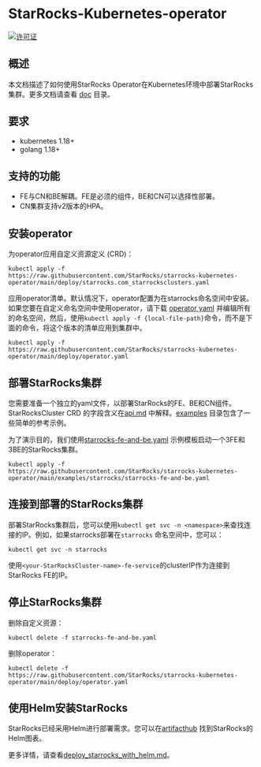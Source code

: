 # StarRocks-Kubernetes-operator

[![许可证](https://img.shields.io/badge/License-Apache%202.0-blue.svg)](https://opensource.org/licenses/Apache-2.0)

## 概述

本文档描述了如何使用StarRocks Operator在Kubernetes环境中部署StarRocks集群。更多文档请查看 [doc](./doc/README.md) 目录。

## 要求

* kubernetes 1.18+
* golang 1.18+

## 支持的功能

* FE与CN和BE解耦。FE是必须的组件，BE和CN可以选择性部署。
* CN集群支持v2版本的HPA。

## 安装operator

为operator应用自定义资源定义 (CRD)：

```console
kubectl apply -f https://raw.githubusercontent.com/StarRocks/starrocks-kubernetes-operator/main/deploy/starrocks.com_starrocksclusters.yaml
```

应用operator清单。默认情况下，operator配置为在starrocks命名空间中安装。如果您要在自定义命名空间中使用operator，请下载 [operator yaml](https://raw.githubusercontent.com/StarRocks/starrocks-kubernetes-operator/main/deploy/operator.yaml)
并编辑所有的命名空间，然后，使用`kubectl apply -f {local-file-path}`命令，而不是下面的命令，将这个版本的清单应用到集群中。

```console
kubectl apply -f https://raw.githubusercontent.com/StarRocks/starrocks-kubernetes-operator/main/deploy/operator.yaml
```

## 部署StarRocks集群

您需要准备一个独立的yaml文件，以部署StarRocks的FE、BE和CN组件。StarRocksCluster CRD 的字段含义在[api.md](./doc/api.md)
中解释。[examples](./examples/starrocks) 目录包含了一些简单的参考示例。

为了演示目的，我们使用[starrocks-fe-and-be.yaml](./examples/starrocks/starrocks-fe-and-be.yaml)
示例模板启动一个3FE和3BE的StarRocks集群。

```console
kubectl apply -f https://raw.githubusercontent.com/StarRocks/starrocks-kubernetes-operator/main/examples/starrocks/starrocks-fe-and-be.yaml
```

## 连接到部署的StarRocks集群

部署StarRocks集群后，您可以使用`kubectl get svc -n <namespace>`来查找连接的IP。例如，如果starrocks部署在`starrocks`
命名空间中，您可以：

```console
kubectl get svc -n starrocks
```

使用`<your-StarRocksCluster-name>-fe-service`的clusterIP作为连接到StarRocks FE的IP。

## 停止StarRocks集群

删除自定义资源：

```console
kubectl delete -f starrocks-fe-and-be.yaml
```

删除operator：

```console
kubectl delete -f  https://raw.githubusercontent.com/StarRocks/starrocks-kubernetes-operator/main/deploy/operator.yaml
```

## 使用Helm安装StarRocks

StarRocks已经采用Helm进行部署需求。您可以在[artifacthub](https://artifacthub.io/packages/helm/kube-starrocks/kube-starrocks)
找到StarRocks的Helm图表。

更多详情，请查看[deploy_starrocks_with_helm.md](./doc/deploy_starrocks_with_helm_howto.md)。
